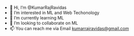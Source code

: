- 👋 Hi, I’m @KumarRajRavidas
- 👀 I’m interested in ML and Web Techonology
- 🌱 I’m currently learning ML
- 💞️ I’m looking to collaborate on ML
- 📫 You can reach me via Email kumarrajravidas@gmail.com

<!---
KumarRajRavidas/KumarRajRavidas is a ✨ special ✨ repository because its `README.md` (this file) appears on your GitHub profile.
You can click the Preview link to take a look at your changes.
--->
